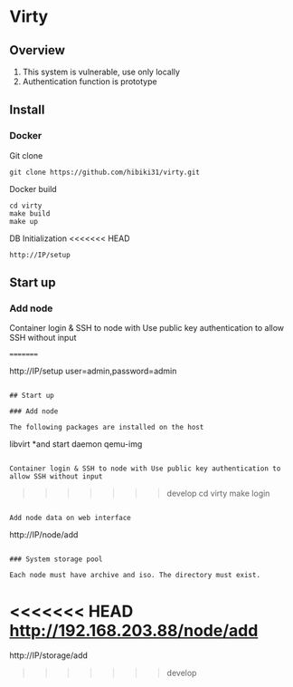 # Virty

## Overview

1. This system is vulnerable, use only locally
2. Authentication function is prototype

## Install

### Docker

Git clone

```
git clone https://github.com/hibiki31/virty.git
```

Docker build

```
cd virty
make build
make up
```

DB Initialization
<<<<<<< HEAD

```
http://IP/setup
```

## Start up

### Add node

Container login & SSH to node with Use public key authentication to allow SSH without input

```
=======

```
http://IP/setup
user=admin,password=admin
```

## Start up

### Add node

The following packages are installed on the host

```
libvirt *and start daemon
qemu-img
```

Container login & SSH to node with Use public key authentication to allow SSH without input

```
>>>>>>> develop
cd virty
make login
```

Add node data on web interface

```
http://IP/node/add
```

### System storage pool

Each node must have archive and iso. The directory must exist.

```
<<<<<<< HEAD
http://192.168.203.88/node/add
=======
http://IP/storage/add
>>>>>>> develop
```

